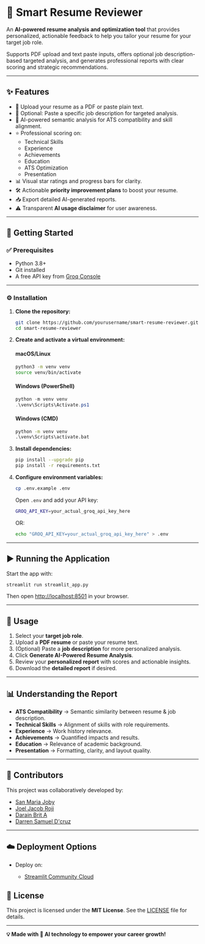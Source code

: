 
# 🤖 Smart Resume Reviewer

An **AI-powered resume analysis and optimization tool** that provides personalized, actionable feedback to help you tailor your resume for your target job role.  

Supports PDF upload and text paste inputs, offers optional job description-based targeted analysis, and generates professional reports with clear scoring and strategic recommendations.

---

## ✨ Features

- 📄 Upload your resume as a PDF or paste plain text.  
- 🎯 Optional: Paste a specific job description for targeted analysis.  
- 🤖 AI-powered semantic analysis for ATS compatibility and skill alignment.  
- ⭐ Professional scoring on:
  - Technical Skills  
  - Experience  
  - Achievements  
  - Education  
  - ATS Optimization  
  - Presentation  
- 📊 Visual star ratings and progress bars for clarity.  
- 🛠️ Actionable **priority improvement plans** to boost your resume.  
- 📥 Export detailed AI-generated reports.  
- ⚠️ Transparent **AI usage disclaimer** for user awareness.  

---

## 🚀 Getting Started

### ✅ Prerequisites

- Python 3.8+  
- Git installed  
- A free API key from [Groq Console](https://console.groq.com/)  

---

### ⚙️ Installation

1. **Clone the repository:**
   ```bash
   git clone https://github.com/yourusername/smart-resume-reviewer.git
   cd smart-resume-reviewer

2. **Create and activate a virtual environment:**

   #### macOS/Linux

   ```bash
   python3 -m venv venv
   source venv/bin/activate
   ```

   #### Windows (PowerShell)

   ```powershell
   python -m venv venv
   .\venv\Scripts\Activate.ps1
   ```

   #### Windows (CMD)

   ```cmd
   python -m venv venv
   .\venv\Scripts\activate.bat
   ```

3. **Install dependencies:**

   ```bash
   pip install --upgrade pip
   pip install -r requirements.txt
   ```

4. **Configure environment variables:**

   ```bash
   cp .env.example .env
   ```

   Open `.env` and add your API key:

   ```bash
   GROQ_API_KEY=your_actual_groq_api_key_here
   ```
   OR:
   ```bash
   echo "GROQ_API_KEY=your_actual_groq_api_key_here" > .env
   ```

---

## ▶️ Running the Application

Start the app with:

```bash
streamlit run streamlit_app.py
```

Then open [http://localhost:8501](http://localhost:8501) in your browser.

---

## 📝 Usage

1. Select your **target job role**.
2. Upload a **PDF resume** or paste your resume text.
3. (Optional) Paste a **job description** for more personalized analysis.
4. Click **Generate AI-Powered Resume Analysis**.
5. Review your **personalized report** with scores and actionable insights.
6. Download the **detailed report** if desired.

---

## 📊 Understanding the Report

* **ATS Compatibility** → Semantic similarity between resume & job description.
* **Technical Skills** → Alignment of skills with role requirements.
* **Experience** → Work history relevance.
* **Achievements** → Quantified impacts and results.
* **Education** → Relevance of academic background.
* **Presentation** → Formatting, clarity, and layout quality.

---

## 👥 Contributors

This project was collaboratively developed by:

* [San Maria Joby](https://github.com/SanMaria28)
* [Joel Jacob Roji](https://github.com/JoelJacobRoji)
* [Darain Brit A](https://github.com/Darain-Brit-A)
* [Darren Samuel D'cruz](https://github.com/Darren-Dcruz)
  
---

## ☁️ Deployment Options

* Deploy on:

  * [Streamlit Community Cloud](https://smartresumereviewer-5crsutzysp2jzvyanvkd7h.streamlit.app/)

## 📜 License

This project is licensed under the **MIT License**.
See the [LICENSE](LICENSE) file for details.

---

**💡 Made with 🤖 AI technology to empower your career growth!**

